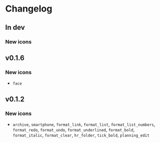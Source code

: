 # Changelog

## In dev
### New icons

## v0.1.6

### New icons
- `face`

## v0.1.2

### New icons
- `archive`, `smartphone`, `format_link`, `format_list`, `format_list_numbers`, `format_redo`, `format_undo`, `format_underlined`, `format_bold`, `format_italic`, `format_clear`, `hr_folder`, `tick_bold`, `planning_edit`
